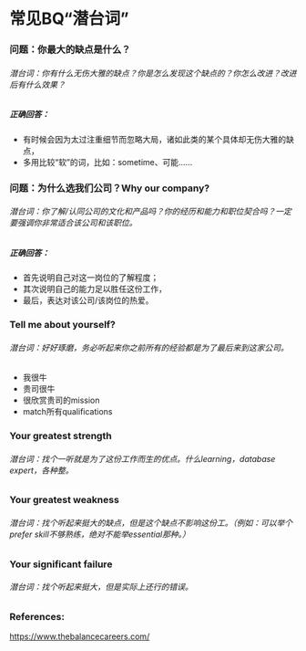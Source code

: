 # 常见BQ“潜台词”

### 问题：你最大的缺点是什么？
###### 潜台词：你有什么无伤大雅的缺点？你是怎么发现这个缺点的？你怎么改进？改进后有什么效果？
##### 正确回答：
- 有时候会因为太过注重细节而忽略大局，诸如此类的某个具体却无伤大雅的缺点，
- 多用比较“软”的词，比如：sometime、可能......

### 问题：为什么选我们公司？Why our company?
###### 潜台词：你了解/认同公司的文化和产品吗？你的经历和能力和职位契合吗？一定要强调你非常适合该公司和该职位。
##### 正确回答：
- 首先说明自己对这一岗位的了解程度；
- 其次说明自己的能力足以胜任这份工作，
- 最后，表达对该公司/该岗位的热爱。

### Tell me about yourself? 
###### 潜台词：好好琢磨，务必听起来你之前所有的经验都是为了最后来到这家公司。
- 我很牛
- 贵司很牛
- 很欣赏贵司的mission
- match所有qualifications

### Your greatest strength
###### 潜台词：找个一听就是为了这份工作而生的优点。什么learning，database expert，各种整。
### Your greatest weakness
###### 潜台词：找个听起来挺大的缺点，但是这个缺点不影响这份工。（例如：可以举个prefer skill不够熟练，绝对不能举essential那种。）
### Your significant failure
###### 潜台词：找个听起来挺大，但是实际上还行的错误。
### 

### References: 
https://www.thebalancecareers.com/
